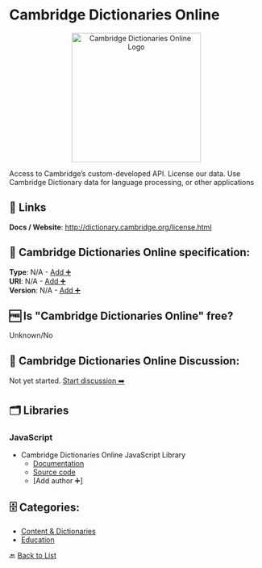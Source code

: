 # Cambridge Dictionaries Online
<p align="center">
    <img width="256" src="https://raw.githubusercontent.com/apis-list/apis-list/main/apis/cambridge-dictionaries-online/logo_256x256.png" alt="Cambridge Dictionaries Online Logo"/>
</p>
Access to Cambridge’s custom-developed API. License our data. Use Cambridge Dictionary data for language processing, or other applications

##  🔗 Links
**Docs / Website**: http://dictionary.cambridge.org/license.html

## 🧬 Cambridge Dictionaries Online specification:
**Type**: N/A - [Add ➕](https://github.com/apis-list/apis-list/edit/main/apis-list.yaml)  
**URI**: N/A - [Add ➕](https://github.com/apis-list/apis-list/edit/main/apis-list.yaml)  
**Version**: N/A - [Add ➕](https://github.com/apis-list/apis-list/edit/main/apis-list.yaml)

## 🆓 Is "Cambridge Dictionaries Online" free?
Unknown/No  

## 💬 Cambridge Dictionaries Online Discussion:
Not yet started. [Start discussion ➡️](https://github.com/apis-list/apis-list/discussions/new)

## 🗂️ Libraries
### JavaScript
- Cambridge Dictionaries Online JavaScript Library
    - [Documentation](http://dictionary-api.cambridge.org/)
    - [Source code](http://dictionary-api.cambridge.org/index.php/help/resources#javascript)
    - [Add author ➕]


## 🗄️ Categories:
- [Content & Dictionaries](https://github.com/apis-list/apis-list#content--dictionaries-)
- [Education](https://github.com/apis-list/apis-list#education-)

🔙  [Back to List](https://github.com/apis-list/apis-list)
